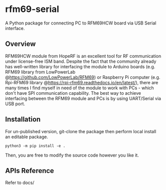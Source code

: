 rfm69-serial 
============
A Python package for connecting PC to RFM69HCW board via USB Serial interface.

Overview
--------
RFM69HCW module from HopeRF is an excellent tool for RF communication under license-free ISM band. Despite the fact that
the community already has well-written library for interfacing the module to Arduino boards (e.g. RFM69 library from LowPowerLab @https://github.com/LowPowerLab/RFM69)
or Raspberry Pi computer (e.g. Rpi-RFM69 library @https://rpi-rfm69.readthedocs.io/en/latest/), there are many times I find myself in need of the module to work with PCs - which don't have SPI communication capability. 
The best way to achieve interfacing between the RFM69 module and PCs is by using UART/Serial via USB port.



Installation
------------
For un-published version, git-clone the package then perform local install an editable package.

`python3 -m pip install -e .`

Then, you are free to modify the source code however you like it.

APIs Reference
--------------
Refer to docs/


